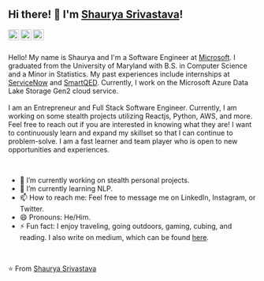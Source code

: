 ## Hi there! 👋 I'm [Shaurya Srivastava](https://shauryas.io)!

<a href="https://www.linkedin.com/in/shauryas481/">
  <img align="left" alt="Shaurya's LinkedIn" width="22px" src="https://cdn.jsdelivr.net/npm/simple-icons@v3/icons/linkedin.svg" />
</a>
<a href="https://www.instagram.com/shauryas481/">
  <img align="left" alt="Shaurya's Instagram" width="22px" src="https://cdn.jsdelivr.net/npm/simple-icons@v3/icons/instagram.svg" />
</a>
<a href="https://twitter.com/shauryas481/">
  <img align="left" alt="Shaurya's Twitter" width="22px" src="https://cdn.jsdelivr.net/npm/simple-icons@v3/icons/twitter.svg" />
</a>

<br />
<br />

<div>
  <p>
    Hello! My name is Shaurya and I'm a Software Engineer at <a href="https://www.microsoft.com/en-us/">Microsoft</a>. I graduated from the University of Maryland with B.S. in Computer Science and a Minor in Statistics. My past experiences include internships at <a href="https://www.servicenow.com/">ServiceNow</a> and <a href="https://www.smartqed.ai/">SmartQED</a>. Currently, I work on the Microsoft Azure Data Lake Storage Gen2 cloud service.<br /><br />I am an Entrepreneur and Full Stack Software Engineer. Currently, I am working on some stealth projects utilizing Reactjs, Python, AWS, and more. Feel free to reach out if you are interested in knowing what they are! I want to continuously learn and expand my skillset so that I can continue to problem-solve. I am a fast learner and team player who is open to new opportunities and experiences.
  </p>
</div>
 
<br />

- 🔭 I’m currently working on stealth personal projects.
- 🌱 I’m currently learning NLP.
- 📫 How to reach me: Feel free to message me on LinkedIn, Instagram, or Twitter.
- 😄 Pronouns: He/Him.
- ⚡ Fun fact: I enjoy traveling, going outdoors, gaming, cubing, and reading. I also write on medium, which can be found <a href="https://medium.shauryas.io">here</a>.

<br />
 
⭐️ From [Shaurya Srivastava](https://shauryas.io)

<!--
**ShauryaS/shauryas** is a ✨ _special_ ✨ repository because its `README.md` (this file) appears on your GitHub profile.

Here are some ideas to get you started:

- 🔭 I’m currently working on ...
- 🌱 I’m currently learning ...
- 👯 I’m looking to collaborate on ...
- 🤔 I’m looking for help with ...
- 💬 Ask me about ...
- 📫 How to reach me: ...
- 😄 Pronouns: ...
- ⚡ Fun fact: ...
-->
